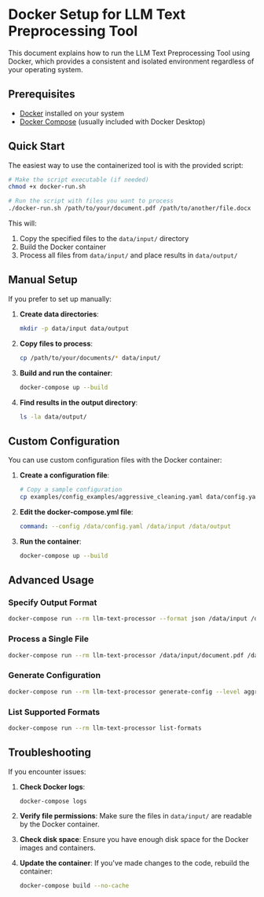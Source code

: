 # Docker Setup for LLM Text Preprocessing Tool

This document explains how to run the LLM Text Preprocessing Tool using Docker, which provides a consistent and isolated environment regardless of your operating system.

## Prerequisites

- [Docker](https://www.docker.com/get-started) installed on your system
- [Docker Compose](https://docs.docker.com/compose/install/) (usually included with Docker Desktop)

## Quick Start

The easiest way to use the containerized tool is with the provided script:

```bash
# Make the script executable (if needed)
chmod +x docker-run.sh

# Run the script with files you want to process
./docker-run.sh /path/to/your/document.pdf /path/to/another/file.docx
```

This will:
1. Copy the specified files to the `data/input/` directory
2. Build the Docker container
3. Process all files from `data/input/` and place results in `data/output/`

## Manual Setup

If you prefer to set up manually:

1. **Create data directories**:
   ```bash
   mkdir -p data/input data/output
   ```

2. **Copy files to process**:
   ```bash
   cp /path/to/your/documents/* data/input/
   ```

3. **Build and run the container**:
   ```bash
   docker-compose up --build
   ```

4. **Find results in the output directory**:
   ```bash
   ls -la data/output/
   ```

## Custom Configuration

You can use custom configuration files with the Docker container:

1. **Create a configuration file**:
   ```bash
   # Copy a sample configuration
   cp examples/config_examples/aggressive_cleaning.yaml data/config.yaml
   ```

2. **Edit the docker-compose.yml file**:
   ```yaml
   command: --config /data/config.yaml /data/input /data/output
   ```

3. **Run the container**:
   ```bash
   docker-compose up --build
   ```

## Advanced Usage

### Specify Output Format

```bash
docker-compose run --rm llm-text-processor --format json /data/input /data/output
```

### Process a Single File

```bash
docker-compose run --rm llm-text-processor /data/input/document.pdf /data/output/result.md
```

### Generate Configuration

```bash
docker-compose run --rm llm-text-processor generate-config --level aggressive --output /data/aggressive_config.yaml
```

### List Supported Formats

```bash
docker-compose run --rm llm-text-processor list-formats
```

## Troubleshooting

If you encounter issues:

1. **Check Docker logs**:
   ```bash
   docker-compose logs
   ```

2. **Verify file permissions**:
   Make sure the files in `data/input/` are readable by the Docker container.

3. **Check disk space**:
   Ensure you have enough disk space for the Docker images and containers.

4. **Update the container**:
   If you've made changes to the code, rebuild the container:
   ```bash
   docker-compose build --no-cache
   ```
